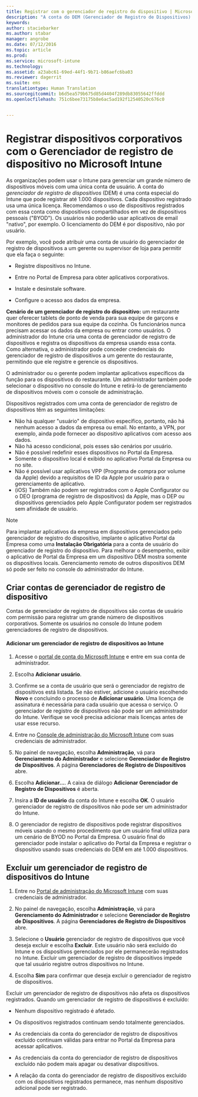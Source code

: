 ```yaml
---
title: Registrar com o gerenciador de registro do dispositivo | Microsoft Docs
description: "A conta do DEM (Gerenciador de Registro de Dispositivos) pode gerenciar grandes quantidades de dispositivos móveis corporativos compartilhados com uma única conta de usuário."
keywords: 
author: staciebarker
ms.author: stabar
manager: angrobe
ms.date: 07/12/2016
ms.topic: article
ms.prod: 
ms.service: microsoft-intune
ms.technology: 
ms.assetid: a23abc61-69ed-44f1-9b71-b86aefc6ba03
ms.reviewer: dagerrit
ms.suite: ems
translationtype: Human Translation
ms.sourcegitcommit: b6d5ea579b675d85d4404f289db83055642ffddd
ms.openlocfilehash: 751c6bee73175b8e6ac5ad192f12540520c676c0


---
```



# <a name="enroll-corporate-owned-devices-with-the-device-enrollment-manager-in-microsoft-intune"></a>Registrar dispositivos corporativos com o Gerenciador de registro de dispositivo no Microsoft Intune
As organizações podem usar o Intune para gerenciar um grande número de dispositivos móveis com uma única conta de usuário. A conta do *gerenciador de registro de dispositivos* (DEM) é uma conta especial do Intune que pode registrar até 1.000 dispositivos. Cada dispositivo registrado usa uma única licença. Recomendamos o uso de dispositivos registrados com essa conta como dispositivos compartilhados em vez de dispositivos pessoais ("BYOD"). Os usuários não poderão usar aplicativos de email "nativo", por exemplo. O licenciamento do DEM é por dispositivo, não por usuário.

Por exemplo, você pode atribuir uma conta de usuário do gerenciador de registro de dispositivos a um gerente ou supervisor de loja para permitir que ela faça o seguinte:

-   Registre dispositivos no Intune.

-   Entre no Portal de Empresa para obter aplicativos corporativos.

-   Instale e desinstale software.

-   Configure o acesso aos dados da empresa.


**Cenário de um gerenciador de registro do dispositivo:** um restaurante quer oferecer tablets de ponto de venda para sua equipe de garçons e monitores de pedidos para sua equipe da cozinha. Os funcionários nunca precisam acessar os dados da empresa ou entrar como usuários. O administrador do Intune cria uma conta de gerenciador de registro de dispositivos e registra os dispositivos da empresa usando essa conta. Como alternativa, o administrador pode conceder credenciais do gerenciador de registro de dispositivos a um gerente do restaurante, permitindo que ele registre e gerencie os dispositivos.

O administrador ou o gerente podem implantar aplicativos específicos da função para os dispositivos do restaurante. Um administrador também pode selecionar o dispositivo no console do Intune e retirá-lo de gerenciamento de dispositivos móveis com o console de administração.

Dispositivos registrados com uma conta de gerenciador de registro de dispositivos têm as seguintes limitações:
  - Não há qualquer "usuário" de dispositivo específico, portanto, não há nenhum acesso a dados da empresa ou email. No entanto, a VPN, por exemplo, ainda pode fornecer ao dispositivo aplicativos com acesso aos dados.
  - Não há acesso condicional, pois esses são cenários por usuário.
  - Não é possível redefinir esses dispositivos no Portal da Empresa.
  - Somente o dispositivo local é exibido no aplicativo Portal da Empresa ou no site.
  - Não é possível usar aplicativos VPP (Programa de compra por volume da Apple) devido a requisitos de ID da Apple por usuário para o gerenciamento de aplicativo.
  - (iOS) Também não podem ser registrados com o Apple Configurator ou o DEO (programa de registro de dispositivos) da Apple, mas o DEP ou dispositivos gerenciados pelo Apple Configurator podem ser registrados sem afinidade de usuário.

> [!NOTE]
> Para implantar aplicativos da empresa em dispositivos gerenciados pelo gerenciador de registro do dispositivo, implante o aplicativo Portal da Empresa como uma **Instalação Obrigatória** para a conta de usuário do gerenciador de registro do dispositivo.
> Para melhorar o desempenho, exibir o aplicativo de Portal da Empresa em um dispositivo DEM mostra somente os dispositivos locais. Gerenciamento remoto de outros dispositivos DEM só pode ser feito no console do administrador do Intune.

## <a name="create-device-enrollment-manager-accounts"></a>Criar contas de gerenciador de registro de dispositivo
Contas de gerenciador de registro de dispositivos são contas de usuário com permissão para registrar um grande número de dispositivos corporativos. Somente os usuários no console do Intune podem gerenciadores de registro de dispositivos.

#### <a name="add-a-device-enrollment-manager-to-intune"></a>Adicionar um gerenciador de registro de dispositivos ao Intune

1.  Acesse o [portal de conta do Microsoft Intune](http://go.microsoft.com/fwlink/?LinkId=698854) e entre em sua conta de administrador.

2.  Escolha **Adicionar usuário**.

3.  Confirme se a conta de usuário que será o gerenciador de registro de dispositivos está listada. Se não estiver, adicione o usuário escolhendo **Novo** e concluindo o processo de **Adicionar usuário**. Uma licença de assinatura é necessária para cada usuário que acessa o serviço. O gerenciador de registro de dispositivos não pode ser um administrador do Intune. Verifique se você precisa adicionar mais licenças antes de usar esse recurso.

4.  Entre no [Console de administração do Microsoft Intune](http://manage.microsoft.com) com suas credenciais de administrador.

5.  No painel de navegação, escolha **Administração**, vá para **Gerenciamento do Administrador** e selecione **Gerenciador de Registro de Dispositivos**. A página **Gerenciadores de Registro de Dispositivos** abre.

6.  Escolha **Adicionar...**. A caixa de diálogo **Adicionar Gerenciador de Registro de Dispositivos** é aberta.

7.  Insira a **ID de usuário** da conta do Intune e escolha **OK**. O usuário gerenciador de registro de dispositivos não pode ser um administrador do Intune.

8.  O gerenciador de registro de dispositivos pode registrar dispositivos móveis usando o mesmo procedimento que um usuário final utiliza para um cenário de BYOD no Portal da Empresa. O usuário final do gerenciador pode instalar o aplicativo do Portal da Empresa e registrar o dispositivo usando suas credenciais do DEM em até 1.000 dispositivos.

## <a name="delete-a-device-enrollment-manager-from-intune"></a>Excluir um gerenciador de registro de dispositivos do Intune

1.  Entre no [Portal de administração do Microsoft Intune](http://manage.microsoft.com) com suas credenciais de administrador.

2.  No painel de navegação, escolha **Administração**, vá para **Gerenciamento do Administrador** e selecione **Gerenciador de Registro de Dispositivos**. A página **Gerenciadores de Registro de Dispositivos** abre.

3.  Selecione o **Usuário** gerenciador de registro de dispositivos que você deseja excluir e escolha **Excluir**. Este usuário não será excluído do Intune e os dispositivos gerenciados por ele permanecerão registrados no Intune. Excluir um gerenciador de registro de dispositivos impede que tal usuário registre outros dispositivos no Intune.

4.  Escolha **Sim** para confirmar que deseja excluir o gerenciador de registro de dispositivos.

Excluir um gerenciador de registro de dispositivos não afeta os dispositivos registrados. Quando um gerenciador de registro de dispositivos é excluído:

-   Nenhum dispositivo registrado é afetado.

-   Os dispositivos registrados continuam sendo totalmente gerenciados.

-   As credenciais da conta do gerenciador de registro de dispositivos excluído continuam válidas para entrar no Portal da Empresa para acessar aplicativos.

-   As credenciais da conta do gerenciador de registro de dispositivos excluído não podem mais apagar ou desativar dispositivos.

-   A relação da conta do gerenciador de registro de dispositivos excluído com os dispositivos registrados permanece, mas nenhum dispositivo adicional pode ser registrado.



<!--HONumber=Dec16_HO2-->


